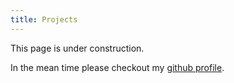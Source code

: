 ```yaml
---
title: Projects
---
```

This page is under construction.

In the mean time please checkout my [github profile](//github.com/sransara/).
